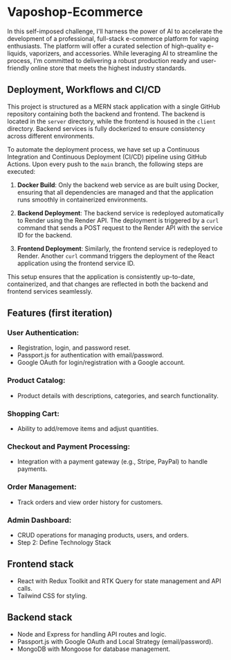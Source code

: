 # Vaposhop-Ecommerce

In this self-imposed challenge, I'll harness the power of AI to accelerate the development of a professional, full-stack e-commerce platform for vaping enthusiasts. The platform will offer a curated selection of high-quality e-liquids, vaporizers, and accessories. While leveraging AI to streamline the process, I'm committed to delivering a robust production ready and user-friendly online store that meets the highest industry standards.

## Deployment, Workflows and CI/CD

This project is structured as a MERN stack application with a single GitHub repository containing both the backend and frontend. The backend is located in the `server` directory, while the frontend is housed in the `client` directory. Backend services is fully dockerized to ensure consistency across different environments.

To automate the deployment process, we have set up a Continuous Integration and Continuous Deployment (CI/CD) pipeline using GitHub Actions. Upon every push to the `main` branch, the following steps are executed:

1. **Docker Build**: Only the backend web service as are built using Docker, ensuring that all dependencies are managed and that the application runs smoothly in containerized environments.

2. **Backend Deployment**: The backend service is redeployed automatically to Render using the Render API. The deployment is triggered by a `curl` command that sends a POST request to the Render API with the service ID for the backend.

3. **Frontend Deployment**: Similarly, the frontend service is redeployed to Render. Another `curl` command triggers the deployment of the React application using the frontend service ID.

This setup ensures that the application is consistently up-to-date, containerized, and that changes are reflected in both the backend and frontend services seamlessly.

## Features (first iteration)

### User Authentication:

-   Registration, login, and password reset.
-   Passport.js for authentication with email/password.
-   Google OAuth for login/registration with a Google account.

### Product Catalog:

-   Product details with descriptions, categories, and search functionality.

### Shopping Cart:

-   Ability to add/remove items and adjust quantities.

### Checkout and Payment Processing:

-   Integration with a payment gateway (e.g., Stripe, PayPal) to handle payments.

### Order Management:

-   Track orders and view order history for customers.

### Admin Dashboard:

-   CRUD operations for managing products, users, and orders.
-   Step 2: Define Technology Stack

## Frontend stack

-   React with Redux Toolkit and RTK Query for state management and API calls.
-   Tailwind CSS for styling.

## Backend stack

-   Node and Express for handling API routes and logic.
-   Passport.js with Google OAuth and Local Strategy (email/password).
-   MongoDB with Mongoose for database management.
